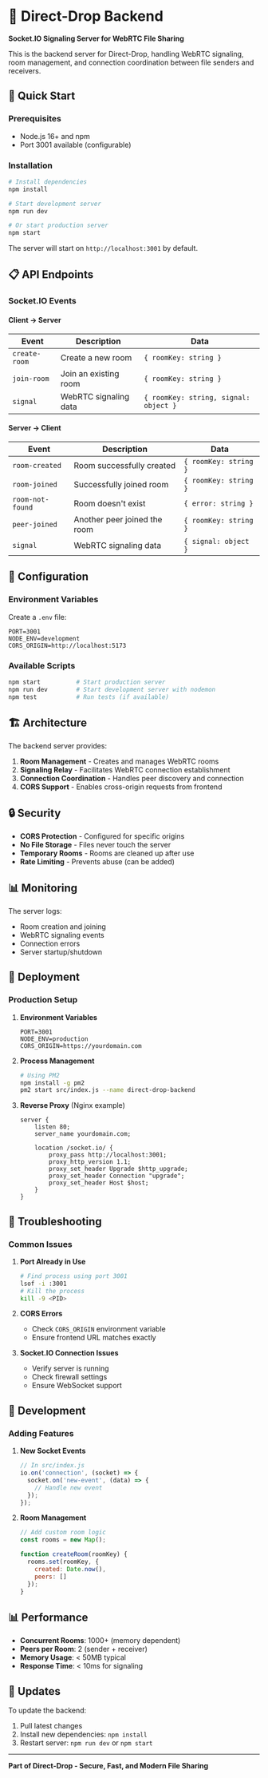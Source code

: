 # 🔧 Direct-Drop Backend

**Socket.IO Signaling Server for WebRTC File Sharing**

This is the backend server for Direct-Drop, handling WebRTC signaling, room management, and connection coordination between file senders and receivers.

## 🚀 Quick Start

### Prerequisites
- Node.js 16+ and npm
- Port 3001 available (configurable)

### Installation

```bash
# Install dependencies
npm install

# Start development server
npm run dev

# Or start production server
npm start
```

The server will start on `http://localhost:3001` by default.

## 📋 API Endpoints

### Socket.IO Events

#### Client → Server

| Event | Description | Data |
|-------|-------------|------|
| `create-room` | Create a new room | `{ roomKey: string }` |
| `join-room` | Join an existing room | `{ roomKey: string }` |
| `signal` | WebRTC signaling data | `{ roomKey: string, signal: object }` |

#### Server → Client

| Event | Description | Data |
|-------|-------------|------|
| `room-created` | Room successfully created | `{ roomKey: string }` |
| `room-joined` | Successfully joined room | `{ roomKey: string }` |
| `room-not-found` | Room doesn't exist | `{ error: string }` |
| `peer-joined` | Another peer joined the room | `{ roomKey: string }` |
| `signal` | WebRTC signaling data | `{ signal: object }` |

## 🔧 Configuration

### Environment Variables

Create a `.env` file:

```env
PORT=3001
NODE_ENV=development
CORS_ORIGIN=http://localhost:5173
```

### Available Scripts

```bash
npm start          # Start production server
npm run dev        # Start development server with nodemon
npm test           # Run tests (if available)
```

## 🏗️ Architecture

The backend server provides:

1. **Room Management** - Creates and manages WebRTC rooms
2. **Signaling Relay** - Facilitates WebRTC connection establishment
3. **Connection Coordination** - Handles peer discovery and connection
4. **CORS Support** - Enables cross-origin requests from frontend

## 🔒 Security

- **CORS Protection** - Configured for specific origins
- **No File Storage** - Files never touch the server
- **Temporary Rooms** - Rooms are cleaned up after use
- **Rate Limiting** - Prevents abuse (can be added)

## 📊 Monitoring

The server logs:
- Room creation and joining
- WebRTC signaling events
- Connection errors
- Server startup/shutdown

## 🚀 Deployment

### Production Setup

1. **Environment Variables**
   ```env
   PORT=3001
   NODE_ENV=production
   CORS_ORIGIN=https://yourdomain.com
   ```

2. **Process Management**
   ```bash
   # Using PM2
   npm install -g pm2
   pm2 start src/index.js --name direct-drop-backend
   ```

3. **Reverse Proxy** (Nginx example)
   ```nginx
   server {
       listen 80;
       server_name yourdomain.com;
       
       location /socket.io/ {
           proxy_pass http://localhost:3001;
           proxy_http_version 1.1;
           proxy_set_header Upgrade $http_upgrade;
           proxy_set_header Connection "upgrade";
           proxy_set_header Host $host;
       }
   }
   ```

## 🐛 Troubleshooting

### Common Issues

1. **Port Already in Use**
   ```bash
   # Find process using port 3001
   lsof -i :3001
   # Kill the process
   kill -9 <PID>
   ```

2. **CORS Errors**
   - Check `CORS_ORIGIN` environment variable
   - Ensure frontend URL matches exactly

3. **Socket.IO Connection Issues**
   - Verify server is running
   - Check firewall settings
   - Ensure WebSocket support

## 📝 Development

### Adding Features

1. **New Socket Events**
   ```javascript
   // In src/index.js
   io.on('connection', (socket) => {
     socket.on('new-event', (data) => {
       // Handle new event
     });
   });
   ```

2. **Room Management**
   ```javascript
   // Add custom room logic
   const rooms = new Map();
   
   function createRoom(roomKey) {
     rooms.set(roomKey, {
       created: Date.now(),
       peers: []
     });
   }
   ```

## 📊 Performance

- **Concurrent Rooms**: 1000+ (memory dependent)
- **Peers per Room**: 2 (sender + receiver)
- **Memory Usage**: < 50MB typical
- **Response Time**: < 10ms for signaling

## 🔄 Updates

To update the backend:

1. Pull latest changes
2. Install new dependencies: `npm install`
3. Restart server: `npm run dev` or `npm start`

---

**Part of Direct-Drop - Secure, Fast, and Modern File Sharing**

